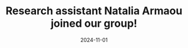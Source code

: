 ---
title: Research assistant Natalia Armaou joined our group!
date: 2024-11-01
image:
  focal_point: 'top'
---